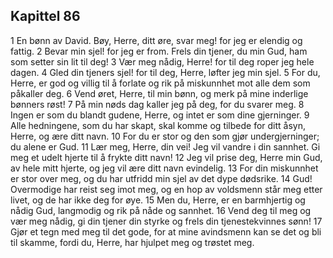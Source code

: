 ## Kapittel 86

1 En bønn av David. Bøy, Herre, ditt øre, svar meg! for jeg er elendig og fattig.
2 Bevar min sjel! for jeg er from. Frels din tjener, du min Gud, ham som setter sin lit til deg!
3 Vær meg nådig, Herre! for til deg roper jeg hele dagen.
4 Gled din tjeners sjel! for til deg, Herre, løfter jeg min sjel.
5 For du, Herre, er god og villig til å forlate og rik på miskunnhet mot alle dem som påkaller deg.
6 Vend øret, Herre, til min bønn, og merk på mine inderlige bønners røst!
7 På min nøds dag kaller jeg på deg, for du svarer meg.
8 Ingen er som du blandt gudene, Herre, og intet er som dine gjerninger.
9 Alle hedningene, som du har skapt, skal komme og tilbede for ditt åsyn, Herre, og ære ditt navn.
10 For du er stor og den som gjør undergjerninger; du alene er Gud.
11 Lær meg, Herre, din vei! Jeg vil vandre i din sannhet. Gi meg et udelt hjerte til å frykte ditt navn!
12 Jeg vil prise deg, Herre min Gud, av hele mitt hjerte, og jeg vil ære ditt navn evindelig.
13 For din miskunnhet er stor over meg, og du har utfridd min sjel av det dype dødsrike.
14 Gud! Overmodige har reist seg imot meg, og en hop av voldsmenn står meg etter livet, og de har ikke deg for øye.
15 Men du, Herre, er en barmhjertig og nådig Gud, langmodig og rik på nåde og sannhet.
16 Vend deg til meg og vær meg nådig, gi din tjener din styrke og frels din tjenestekvinnes sønn!
17 Gjør et tegn med meg til det gode, for at mine avindsmenn kan se det og bli til skamme, fordi du, Herre, har hjulpet meg og trøstet meg.
